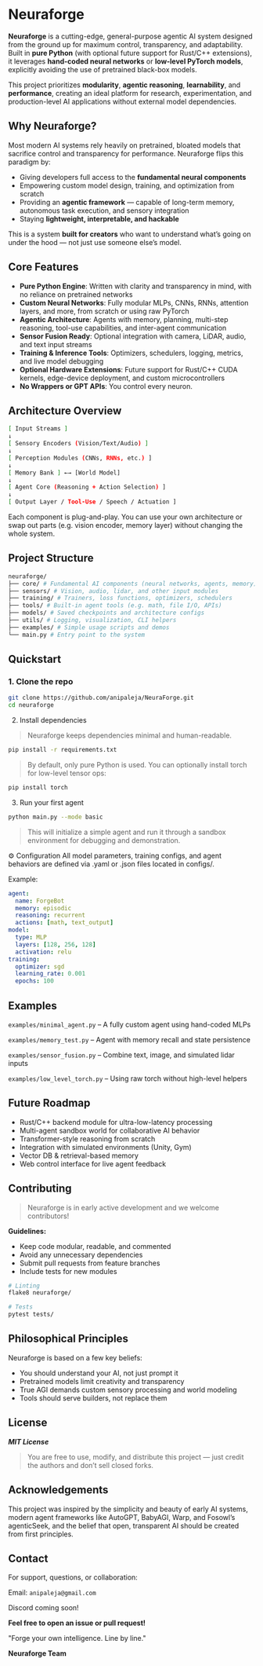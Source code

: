 # Neuraforge

**Neuraforge** is a cutting-edge, general-purpose agentic AI system designed from the ground up for maximum control, transparency, and adaptability. Built in **pure Python** (with optional future support for Rust/C++ extensions), it leverages **hand-coded neural networks** or **low-level PyTorch models**, explicitly avoiding the use of pretrained black-box models.

This project prioritizes **modularity**, **agentic reasoning**, **learnability**, and **performance**, creating an ideal platform for research, experimentation, and production-level AI applications without external model dependencies.


## Why Neuraforge?

Most modern AI systems rely heavily on pretrained, bloated models that sacrifice control and transparency for performance. Neuraforge flips this paradigm by:

- Giving developers full access to the **fundamental neural components**
- Empowering custom model design, training, and optimization from scratch
- Providing an **agentic framework** — capable of long-term memory, autonomous task execution, and sensory integration
- Staying **lightweight, interpretable, and hackable**

This is a system **built for creators** who want to understand what’s going on under the hood — not just use someone else’s model.


## Core Features

- **Pure Python Engine**: Written with clarity and transparency in mind, with no reliance on pretrained networks
- **Custom Neural Networks**: Fully modular MLPs, CNNs, RNNs, attention layers, and more, from scratch or using raw PyTorch
- **Agentic Architecture**: Agents with memory, planning, multi-step reasoning, tool-use capabilities, and inter-agent communication
- **Sensor Fusion Ready**: Optional integration with camera, LiDAR, audio, and text input streams
- **Training & Inference Tools**: Optimizers, schedulers, logging, metrics, and live model debugging
- **Optional Hardware Extensions**: Future support for Rust/C++ CUDA kernels, edge-device deployment, and custom microcontrollers
- **No Wrappers or GPT APIs**: You control every neuron.
  

## Architecture Overview
```bash
[ Input Streams ]
↓
[ Sensory Encoders (Vision/Text/Audio) ]
↓
[ Perception Modules (CNNs, RNNs, etc.) ]
↓
[ Memory Bank ] ←→ [World Model]
↓
[ Agent Core (Reasoning + Action Selection) ]
↓
[ Output Layer / Tool-Use / Speech / Actuation ]
```

Each component is plug-and-play. You can use your own architecture or swap out parts (e.g. vision encoder, memory layer) without changing the whole system.


## Project Structure

```bash
neuraforge/
├── core/ # Fundamental AI components (neural networks, agents, memory)
├── sensors/ # Vision, audio, lidar, and other input modules
├── training/ # Trainers, loss functions, optimizers, schedulers
├── tools/ # Built-in agent tools (e.g. math, file I/O, APIs)
├── models/ # Saved checkpoints and architecture configs
├── utils/ # Logging, visualization, CLI helpers
├── examples/ # Simple usage scripts and demos
└── main.py # Entry point to the system
```
## Quickstart

### 1. Clone the repo

```bash
git clone https://github.com/anipaleja/NeuraForge.git
cd neuraforge
```

2. Install dependencies

> Neuraforge keeps dependencies minimal and human-readable.

```bash
pip install -r requirements.txt
```

> By default, only pure Python is used. You can optionally install torch for low-level tensor ops:

```bash
pip install torch
```

3. Run your first agent
```bash
python main.py --mode basic
```

> This will initialize a simple agent and run it through a sandbox environment for debugging and demonstration.

⚙️ Configuration
All model parameters, training configs, and agent behaviors are defined via .yaml or .json files located in configs/.

Example:

```yaml
agent:
  name: ForgeBot
  memory: episodic
  reasoning: recurrent
  actions: [math, text_output]
model:
  type: MLP
  layers: [128, 256, 128]
  activation: relu
training:
  optimizer: sgd
  learning_rate: 0.001
  epochs: 100
```

## Examples
`examples/minimal_agent.py` – A fully custom agent using hand-coded MLPs

`examples/memory_test.py` – Agent with memory recall and state persistence

`examples/sensor_fusion.py` – Combine text, image, and simulated lidar inputs

`examples/low_level_torch.py` – Using raw torch without high-level helpers

## Future Roadmap
- Rust/C++ backend module for ultra-low-latency processing
- Multi-agent sandbox world for collaborative AI behavior
- Transformer-style reasoning from scratch
- Integration with simulated environments (Unity, Gym)
- Vector DB & retrieval-based memory
- Web control interface for live agent feedback

## Contributing
> Neuraforge is in early active development and we welcome contributors!

**Guidelines:**
- Keep code modular, readable, and commented
- Avoid any unnecessary dependencies
- Submit pull requests from feature branches
- Include tests for new modules

```bash
# Linting
flake8 neuraforge/
```
```bash
# Tests
pytest tests/
```

## Philosophical Principles
Neuraforge is based on a few key beliefs:

- You should understand your AI, not just prompt it
- Pretrained models limit creativity and transparency
- True AGI demands custom sensory processing and world modeling
- Tools should serve builders, not replace them

## License
***MIT License***
> You are free to use, modify, and distribute this project — just credit the authors and don’t sell closed forks.

## Acknowledgements
This project was inspired by the simplicity and beauty of early AI systems, modern agent frameworks like AutoGPT, BabyAGI, Warp, and Fosowl’s agenticSeek, and the belief that open, transparent AI should be created from first principles.

## Contact
For support, questions, or collaboration:

Email: `anipaleja@gmail.com`

Discord coming soon!

**Feel free to open an issue or pull request!**

"Forge your own intelligence. Line by line."

**Neuraforge Team**
